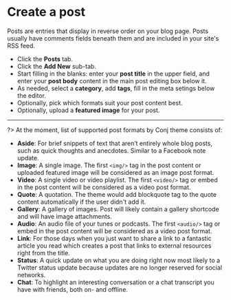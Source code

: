 # Create a post

Posts are entries that display in reverse order on your blog page. Posts usually have comments fields beneath them and are included in your site's RSS feed.

* Click the **Posts** tab.
* Click the **Add New** sub-tab.
* Start filling in the blanks: enter your **post title** in the upper field, and enter your **post body** content in the main post editing box below it.
* As needed, select a **category**, add **tags**, fill in the meta setings below the editor.
* Optionally, pick which formats suit your post content best.
* Optionally, upload a **featured image** for your post.

<hr/>

?> At the moment, list of supported post formats by Conj theme consists of:

* **Aside**: For brief snippets of text that aren’t entirely whole blog posts, such as quick thoughts and anecdotes. Similar to a Facebook note update.
* **Image**: A single image. The first ```<img/>``` tag in the post content or uploaded featured image will be considered as an image post format.
* **Video**: A single video or video playlist. The first ```<video/>``` tag or embed in the post content will be considered as a video post format.
* **Quote**: A quotation. The theme would add blockquote tag to the quote content automatically if the user didn't add it.
* **Gallery**: A gallery of images. Post will likely contain a gallery shortcode and will have image attachments.
* **Audio**: An audio file of your tunes or podcasts. The first ```<audio/>``` tag or embed in the post content will be considered as a video post format.
* **Link**: For those days when you just want to share a link to a fantastic article you read which creates a post that links to external resources right from the title.
* **Status**: A quick update on what you are doing right now most likely to a Twitter status update because updates are no longer reserved for social networks.
* **Chat**: To highlight an interesting conversation or a chat transcript you have with friends, both on- and offline.
